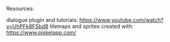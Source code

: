 Resources:

dialogue plugin and tutorials: https://www.youtube.com/watch?v=UhPFk8FSbd8
tilemaps and sprites created with: https://www.piskelapp.com/
